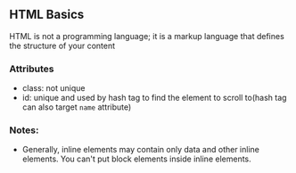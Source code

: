 ## HTML Basics
HTML is not a programming language; it is a markup language that defines the structure of your content

### Attributes
- class: not unique
- id: unique and used by hash tag to find the element to scroll to(hash tag can also target `name` attribute)

### Notes:
- Generally, inline elements may contain only data and other inline elements. You can't put block elements inside inline elements.